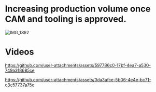 # Increasing production volume once CAM and tooling is approved.
![IMG_1892](https://github.com/user-attachments/assets/f07b3015-672b-449d-b672-59d42b566370)

# Videos
https://github.com/user-attachments/assets/597786c0-17bf-4ea7-a530-749a318685ce

https://github.com/user-attachments/assets/3da3afce-5b06-4e4e-bc71-c3e57737a75e

